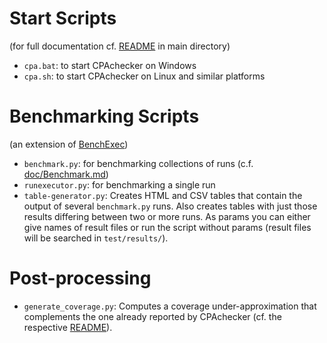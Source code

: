 <!--
This file is part of CPAchecker,
a tool for configurable software verification:
https://cpachecker.sosy-lab.org

SPDX-FileCopyrightText: 2007-2020 Dirk Beyer <https://www.sosy-lab.org>

SPDX-License-Identifier: Apache-2.0
-->

# Start Scripts
(for full documentation cf. [README](../README.md) in main directory)
- `cpa.bat`: to start CPAchecker on Windows
- `cpa.sh`: to start CPAchecker on Linux and similar platforms

# Benchmarking Scripts
(an extension of [BenchExec](https://github.com/sosy-lab/benchexec))

- `benchmark.py`: for benchmarking collections of runs
                (c.f. [doc/Benchmark.md](../doc/Benchmark.md))
- `runexecutor.py`: for benchmarking a single run
- `table-generator.py`:
  Creates HTML and CSV tables that contain the output of several `benchmark.py` runs.
  Also creates tables with just those results differing between two or more runs.
  As params you can either give names of result files
  or run the script without params (result files will be searched in `test/results/`).

# Post-processing
- `generate_coverage.py`:
  Computes a coverage under-approximation that complements the one already reported by CPAchecker
  (cf. the respective [README](post_processing/coverage/README.md)).
